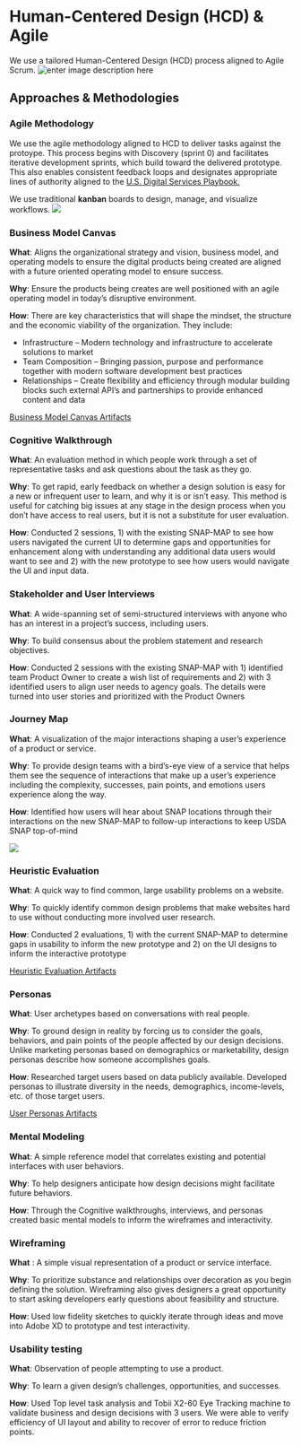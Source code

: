 # Human-Centered Design (HCD) & Agile
We use a tailored Human-Centered Design (HCD) process aligned to Agile Scrum. 
![enter image description here](https://lh3.googleusercontent.com/Pd-WUAOXnHYGbVJtjcxez_D9-l9V9r3xoxUxRi58WPsEGOb1EenOCjrNb--KnTgbBphWwimLKpyN "Human Centered Design Process")
## Approaches & Methodologies
### Agile Methodology
We use the agile methodology aligned to HCD to deliver tasks against the protoype. This process begins with Discovery (sprint 0) and facilitates iterative development sprints, which build toward the delivered prototype. This also enables consistent feedback loops and designates appropriate lines of authority aligned to the [U.S. Digital Services Playbook.](https://github.com/metrostarsystem/usda-dva/blob/master/documentation/usds-playbook.md)

We use traditional **kanban** boards to design, manage, and visualize workflows.
![
](https://lh3.googleusercontent.com/Y52U3hhfcSqO6G75iWwpq4J6gcslJNFZnWbzXnqhOejpj5nNO_SDiWYsZ5W-HnvMqFCVbrcMbBDz "USDA Scrum Meeting")

### Business Model Canvas
**What**: Aligns the organizational strategy and vision, business model, and operating models to ensure the digital products being created are aligned with a future oriented operating model to ensure success.

**Why**:   Ensure the products being creates are well positioned with an agile operating model in today’s disruptive environment.

**How**: There are key characteristics that will shape the mindset, the structure and the economic viability of the organization. They include:
- Infrastructure – Modern technology and infrastructure to accelerate solutions to market
- Team Composition – Bringing passion, purpose and performance together with modern software development best practices
- Relationships – Create flexibility and efficiency through modular building blocks such external API’s and partnerships to provide enhanced content and data

[Business Model Canvas Artifacts](https://github.com/metrostarsystem/usda-dva/blob/master/documentation/business-model-canvas.md)

### Cognitive Walkthrough          
**What**: An evaluation method in which people work through a set of representative tasks and ask questions about the task as they go.

**Why**: To get rapid, early feedback on whether a design solution is easy for a new or infrequent user to learn, and why it is or isn’t easy. This method is useful for catching big issues at any stage in the design process when you don’t have access to real users, but it is not a substitute for user evaluation.

**How**: Conducted 2 sessions, 1) with the existing SNAP-MAP to see how users navigated the current UI to determine gaps and opportunities for enhancement along with understanding any additional data users would want to see and 2) with the new prototype to see how users would navigate the UI and input data. 

### Stakeholder and User Interviews
  
**What**: A wide-spanning set of semi-structured interviews with anyone who has an interest in a project’s success, including users.

**Why**: To build consensus about the problem statement and research objectives.

**How**: Conducted 2 sessions with the existing SNAP-MAP with 1) identified team Product Owner to create a wish list of requirements and 2) with 3 identified users to align user needs to agency goals. The details were turned into user stories and prioritized with the Product Owners

### Journey Map
 
**What**: A visualization of the major interactions shaping a user’s experience of a product or service.

**Why**: To provide design teams with a bird’s-eye view of a service that helps them see the sequence of interactions that make up a user’s experience including the complexity, successes, pain points, and emotions users experience along the way.

**How**: Identified how users will hear about SNAP locations through their interactions on the new SNAP-MAP to follow-up interactions to keep USDA SNAP top-of-mind

![
](https://lh3.googleusercontent.com/ach2yu6rqBL2PA3voQltm7m2TRw5lhgaigLD0gedN-3aAgT6NQVi26MB40mnVbuiDs1kdX56A-Aa "USDA Prototype - Journey Map")

### Heuristic Evaluation   

**What**: A quick way to find common, large usability problems on a website.

**Why**: To quickly identify common design problems that make websites hard to use without conducting more involved user research.

**How**: Conducted 2 evaluations, 1) with the current SNAP-MAP to determine gaps in usability to inform the new prototype and 2) on the UI designs to inform the interactive prototype

[Heuristic Evaluation Artifacts](https://https://github.com/metrostarsystem/usda-dva/blob/master/documentation/heuristic.md)

###  Personas
   
**What**: User archetypes based on conversations with real people.

**Why**: To ground design in reality by forcing us to consider the goals, behaviors, and pain points of the people affected by our design decisions. Unlike marketing personas based on demographics or marketability, design personas describe how someone accomplishes goals.

**How**: Researched target users based on data publicly available. Developed personas to illustrate diversity in the needs, demographics, income-levels, etc. of those target users.

[User Personas Artifacts](https://github.com/metrostarsystem/usda-dva/blob/master/documentation/user-personas.md)

### Mental Modeling
**What**: A simple reference model that correlates existing and potential interfaces with user behaviors.

**Why**: To help designers anticipate how design decisions might facilitate future behaviors.

**How**: Through the Cognitive walkthroughs, interviews, and personas created basic mental models to inform the wireframes and interactivity.  

### Wireframing

**What** : A simple visual representation of a product or service interface.

**Why**: To prioritize substance and relationships over decoration as you begin defining the solution. Wireframing also gives designers a great opportunity to start asking developers early questions about feasibility and structure.

**How**: Used low fidelity sketches to quickly iterate through ideas and move into Adobe XD to prototype and test interactivity. 

### Usability testing
**What**:  Observation of people attempting to use a product.

**Why**: To learn a given design’s challenges, opportunities, and successes.

**How**: Used Top level task analysis and Tobii X2-60 Eye Tracking machine to validate business and design decisions with 3 users. We were able to verify efficiency of UI layout and ability to recover of error to reduce friction points.

